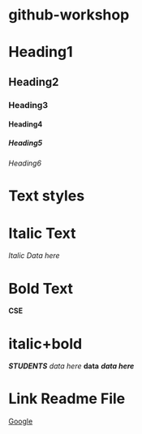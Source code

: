 # github-workshop
# Heading1
## Heading2
### Heading3
#### Heading4
##### Heading5
###### Heading6
# Text styles
# Italic Text
*Italic Data here*
# Bold Text
**CSE**
# italic+bold
***STUDENTS***
*data here*
**data**
***data here***
# Link Readme File
[Google]("www.google.com")
